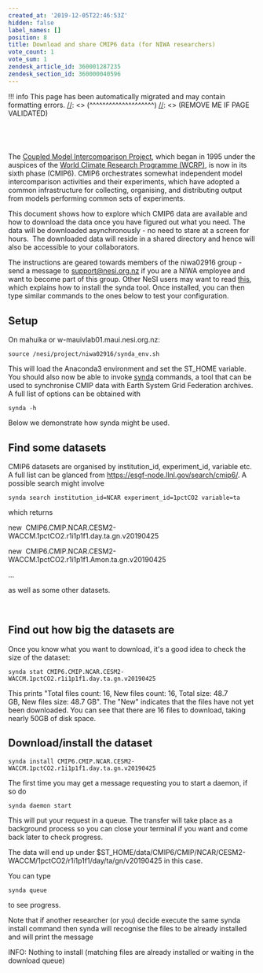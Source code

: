 ```yaml
---
created_at: '2019-12-05T22:46:53Z'
hidden: false
label_names: []
position: 8
title: Download and share CMIP6 data (for NIWA researchers)
vote_count: 1
vote_sum: 1
zendesk_article_id: 360001287235
zendesk_section_id: 360000040596
---
```




[//]: <> (REMOVE ME IF PAGE VALIDATED)
[//]: <> (vvvvvvvvvvvvvvvvvvvv)
!!! info
    This page has been automatically migrated and may contain formatting errors.
[//]: <> (^^^^^^^^^^^^^^^^^^^^)
[//]: <> (REMOVE ME IF PAGE VALIDATED)

##  

The [Coupled Model Intercomparison
Project](https://www.wcrp-climate.org/wgcm-cmip), which began in 1995
under the auspices of the [World Climate Research Programme
(WCRP)](https://www.wcrp-climate.org/about-wcrp/wcrp-overview), is now
in its sixth phase (CMIP6). CMIP6 orchestrates somewhat independent
model intercomparison activities and their experiments, which have
adopted a common infrastructure for collecting, organising, and
distributing output from models performing common sets of experiments.

This document shows how to explore which CMIP6 data are available and
how to download the data once you have figured out what you need. The
data will be downloaded asynchronously - no need to stare at a screen
for hours.  The downloaded data will reside in a shared directory and
hence will also be accessible to your collaborators.

The instructions are geared towards members of the niwa02916 group -
send a message to <support@nesi.org.nz> if you are a NIWA employee and
want to become part of this group. Other NeSI users may want to
read [this](https://support.nesi.org.nz/hc/en-gb/articles/360001208256-Synda),
which explains how to install the synda tool. Once installed, you can
then type similar commands to the ones below to test your configuration.

## Setup

On mahuika or w-mauivlab01.maui.nesi.org.nz:

``` p1
source /nesi/project/niwa02916/synda_env.sh
```

This will load the Anaconda3 environment and set the ST\_HOME variable.
You should also now be able to invoke
[synda](https://support.nesi.org.nz/hc/en-gb/articles/360001208256-Synda)
commands, a tool that can be used to synchronise CMIP data with Earth
System Grid Federation archives. A full list of options can be obtained
with

    synda -h

Below we demonstrate how synda might be used.

## Find some datasets 

CMIP6 datasets are organised by institution\_id, experiment\_id,
variable etc. A full list can be glanced
from <https://esgf-node.llnl.gov/search/cmip6/>. A possible search might
involve

``` p1
synda search institution_id=NCAR experiment_id=1pctCO2 variable=ta
```

which returns

new  CMIP6.CMIP.NCAR.CESM2-WACCM.1pctCO2.r1i1p1f1.day.ta.gn.v20190425

new  CMIP6.CMIP.NCAR.CESM2-WACCM.1pctCO2.r1i1p1f1.Amon.ta.gn.v20190425

...

as well as some other datasets. 

 

## Find out how big the datasets are

Once you know what you want to download, it's a good idea to check the
size of the dataset:

    synda stat CMIP6.CMIP.NCAR.CESM2-WACCM.1pctCO2.r1i1p1f1.day.ta.gn.v20190425

This prints "Total files count: 16, New files count: 16, Total size:
48.7 GB, New files size: 48.7 GB". The "New" indicates that the files
have not yet been downloaded. You can see that there are 16 files to
download, taking nearly 50GB of disk space.

## Download/install the dataset 

    synda install CMIP6.CMIP.NCAR.CESM2-WACCM.1pctCO2.r1i1p1f1.day.ta.gn.v20190425

The first time you may get a message requesting you to start a daemon,
if so do

    synda daemon start

This will put your request in a queue. The transfer will take place as a
background process so you can close your terminal if you want and come
back later to check progress.

The data will end up
under $ST\_HOME/data/CMIP6/CMIP/NCAR/CESM2-WACCM/1pctCO2/r1i1p1f1/day/ta/gn/v20190425
in this case. 

You can type

    synda queue

to see progress.

Note that if another researcher (or you) decide execute the same synda
install command then synda will recognise the files to be already
installed and will print the message

INFO: Nothing to install (matching files are already installed or
waiting in the download queue)

